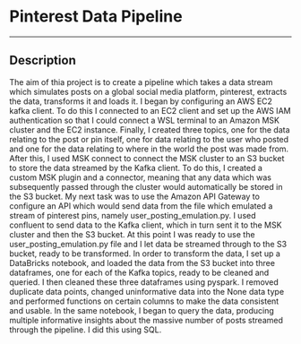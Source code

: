 # Pinterest Data Pipeline
---
## Description
The aim of thia project is to create a pipeline which takes a data stream which simulates posts on a global social media platform, pinterest, extracts the data, transforms it and loads it. 
I began by configuring an AWS EC2 kafka client. To do this I connected to an EC2 client and set up the AWS IAM authentication so that I could connect a WSL terminal to an Amazon MSK cluster and the EC2 instance. Finally, I created three topics, one for the data relating to the post or pin itself, one for data relating to the user who posted and one for the data relating to where in the world the post was made from.
After this, I used MSK connect to connect the MSK cluster to an S3 bucket to store the data streamed by the Kafka client. To do this, I created a custom MSK plugin and a connector, meaning that any data which was subsequently passed through the cluster would automatically be stored in the S3 bucket.
My next task was to use the Amazon API Gateway to configure an API which would send data from the file which emulated a stream of pinterest pins, namely user_posting_emulation.py. I used confluent to send data to the Kafka client, which in turn sent it to the MSK cluster and then the S3 bucket. At this point I was ready to use the user_posting_emulation.py file and I let data be streamed through to the S3 bucket, ready to be transformed.
In order to transform the data, I set up a DataBricks notebook, and loaded the data from the S3 bucket into three dataframes, one for each of the Kafka topics, ready to be cleaned and queried. I then cleaned these three dataframes using pyspark. I removed duplicate data points, changed uninformative data into the None data type and performed functions on certain columns to make the data consistent and usable.
In the same notebook, I began to query the data, producing multiple informative insights about the massive number of posts streamed through the pipeline. I did this using SQL. 

